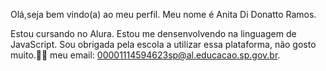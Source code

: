 Olá,seja bem vindo(a) ao meu perfil.
Meu nome é Anita Di Donatto Ramos.

Estou cursando no Alura.
Estou me densenvolvendo na linguagem de JavaScript.
Sou obrigada pela escola a utilizar essa plataforma, não gosto muito.🥲😔
meu email: 00001114594623sp@al.educacao.sp.gov.br.
